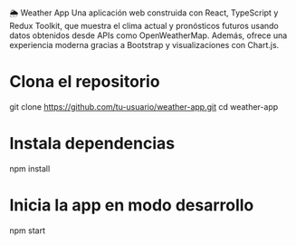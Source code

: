 🌦️ Weather App
Una aplicación web construida con React, TypeScript y Redux Toolkit, que muestra el clima actual y pronósticos futuros usando datos obtenidos desde APIs como OpenWeatherMap. Además, ofrece una experiencia moderna gracias a Bootstrap y visualizaciones con Chart.js.

# Clona el repositorio
git clone https://github.com/tu-usuario/weather-app.git
cd weather-app

# Instala dependencias
npm install

# Inicia la app en modo desarrollo
npm start
